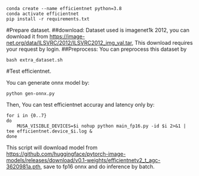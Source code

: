 ```
conda create --name efficientnet python=3.8
conda activate efficientnet
pip install -r requirements.txt
```

#Prepare dataset.
##download:
Dataset used is imagenet1k 2012, you can download it from https://image-net.org/data/ILSVRC/2012/ILSVRC2012_img_val.tar,
This download requires your request by login.
##Preprocess:
You can preprocess this dataset by
```
bash extra_dataset.sh
```

#Test efficientnet.

You can generate onnx model by:
```
python gen-onnx.py
```
Then, You can test efficientnet accuray and latency only by:
```
for i in {0..7}
do
    MUSA_VISIBLE_DEVICES=$i nohup python main_fp16.py -id $i 2>&1 | tee efficientnet.device_$i.log &
done
```
This script will download model from https://github.com/huggingface/pytorch-image-models/releases/download/v0.1-weights/efficientnetv2_t_agc-3620981a.pth,
save to fp16 onnx and do inference by batch.
